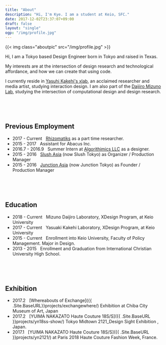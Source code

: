 ```yaml
---
title: "About"
description: "Hi, I'm Kye. I am a student at Keio, SFC."
date: 2017-12-02T23:37:07+09:00
draft: false
layout: "single"
ogp: "/img/profile.jpg"
---
```

{{< img class="aboutpic" src="/img/profile.jpg" >}}

Hi, I am a Tokyo based Design Engineer born in Tokyo and raised in Texas.

My interests are at the intersection of design research and technological affordance, and how we can create that using code.



I currently reside in [Yasuhi Kakehi's xlab](https://www.xlab.sfc.keio.ac.jp/), an acclaimed researcher and media artist, studying interaction design. I am also part of the [Daijiro Mizuno Lab](https://www.daijirom.com/), studying the intersection of computational design and design research.

&nbsp;

&nbsp;


## Previous Employment

- 2017 - Current &nbsp; [Rhizomatiks](https://www.rhizomatiks.com)  as a part time researcher.
- 2015 - 2017 &nbsp; Assistant for Abacus Inc.
- 2016.7 - 2016.9 &nbsp; Summer Intern at [Algorithimics LLC](https://www.adgo.io/) as a designer.
- 2015 - 2016 &nbsp; [Slush Asia](tokyo.slush.org) (now Slush Tokyo) as Organizer / Production Manager
- 2015 - 2016 &nbsp; [Junction Asia](tokyo.hackjunction.com) (now Junction Tokyo) as Founder / Production Manager

  
&nbsp;

&nbsp;

## Education

- 2018 - Current &nbsp; Mizuno Daijiro Laboratory, XDesign Program, at Keio University
- 2017 - Current &nbsp; Yasuaki Kakehi Laboratory, XDesign Program, at Keio University
- 2015 - Current &nbsp; Enrollment into Keio University, Faculty of Policy Management. Major in Design.
- 2013 - 2015 &nbsp; Enrollment and Graduation from International Christian University High School.


&nbsp;

&nbsp;



## Exhibition 

- 2017.2 &nbsp; [Whereabouts of Exchange]({{ .Site.BaseURL}}projects/exchangewhere/) Exhibition at Chiba City Museum of Art, Japan 
- 2017.2 &nbsp; [YUIMA NAKAZATO Haute Couture 18S/S]({{ .Site.BaseURL }}projects/yn18ss-show/) Tokyo Midtown 2121_Design Sight Exhibition , Japan.
- 2017.1 &nbsp; [YUIMA NAKAZATO Haute Couture 18S/S]({{ .Site.BaseURL }}projects/yn2121/) at Paris 2018 Haute Couture Fashion Week, France. 

&nbsp;

&nbsp;


